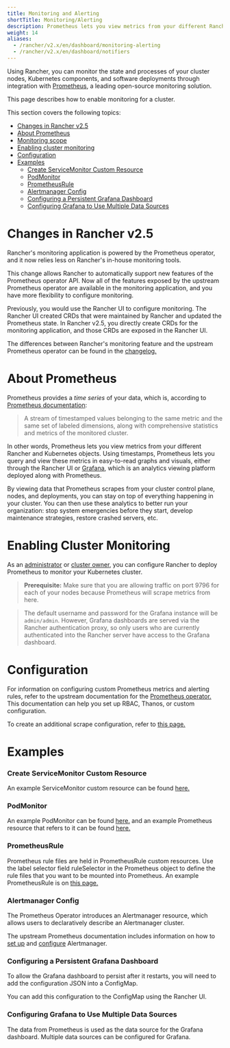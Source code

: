 ```yaml
---
title: Monitoring and Alerting
shortTitle: Monitoring/Alerting
description: Prometheus lets you view metrics from your different Rancher and Kubernetes objects. Learn about the scope of monitoring and how to enable cluster monitoring
weight: 14
aliases:
  - /rancher/v2.x/en/dashboard/monitoring-alerting
  - /rancher/v2.x/en/dashboard/notifiers
---
```


Using Rancher, you can monitor the state and processes of your cluster nodes, Kubernetes components, and software deployments through integration with [Prometheus](https://prometheus.io/), a leading open-source monitoring solution.

This page describes how to enable monitoring for a cluster. 

This section covers the following topics:

- [Changes in Rancher v2.5](#changes-in-rancher-v2-5)
- [About Prometheus](#about-prometheus)
- [Monitoring scope](#monitoring-scope)
- [Enabling cluster monitoring](#enabling-cluster-monitoring)
- [Configuration](#configuration)
- [Examples](#examples)
  - [Create ServiceMonitor Custom Resource](#create-servicemonitor-custom-resource)
  - [PodMonitor](#podmonitor)
  - [PrometheusRule](#prometheusrule)
  - [Alertmanager Config](#alertmanager-config)
  - [Configuring a Persistent Grafana Dashboard](#configuring-a-persistent-grafana-dashboard)
  - [Configuring Grafana to Use Multiple Data Sources](#configuring-grafana-to-use-multiple-data-sources)


# Changes in Rancher v2.5

Rancher's monitoring application is powered by the Prometheus operator, and it now relies less on Rancher's in-house monitoring tools.

This change allows Rancher to automatically support new features of the Prometheus operator API. Now all of the features exposed by the upstream Prometheus operator are available in the monitoring application, and you have more flexibility to configure monitoring.

Previously, you would use the Rancher UI to configure monitoring. The Rancher UI created CRDs that were maintained by Rancher and updated the Prometheus state. In Rancher v2.5, you directly create CRDs for the monitoring application, and those CRDs are exposed in the Rancher UI.

The differences between Rancher's monitoring feature and the upstream Prometheus operator can be found in the [changelog.](https://github.com/rancher/charts/blob/dev-v2.5/packages/rancher-monitoring/overlay/CHANGELOG.md)

# About Prometheus

Prometheus provides a _time series_ of your data, which is, according to [Prometheus documentation](https://prometheus.io/docs/concepts/data_model/):

>A stream of timestamped values belonging to the same metric and the same set of labeled dimensions, along with comprehensive statistics and metrics of the monitored cluster.

In other words, Prometheus lets you view metrics from your different Rancher and Kubernetes objects. Using timestamps, Prometheus lets you query and view these metrics in easy-to-read graphs and visuals, either through the Rancher UI or [Grafana](https://grafana.com/), which is an analytics viewing platform deployed along with Prometheus.

By viewing data that Prometheus scrapes from your cluster control plane, nodes, and deployments, you can stay on top of everything happening in your cluster. You can then use these analytics to better run your organization: stop system emergencies before they start, develop maintenance strategies, restore crashed servers, etc.

# Enabling Cluster Monitoring

As an [administrator]({{<baseurl>}}/rancher/v2.x/en/admin-settings/rbac/global-permissions/) or [cluster owner]({{<baseurl>}}/rancher/v2.x/en/admin-settings/rbac/cluster-project-roles/#cluster-roles), you can configure Rancher to deploy Prometheus to monitor your Kubernetes cluster.

> **Prerequisite:** Make sure that you are allowing traffic on port 9796 for each of your nodes because Prometheus will scrape metrics from here.

> The default username and password for the Grafana instance will be `admin/admin`. However, Grafana dashboards are served via the Rancher authentication proxy, so only users who are currently authenticated into the Rancher server have access to the Grafana dashboard.

# Configuration

For information on configuring custom Prometheus metrics and alerting rules, refer to the upstream documentation for the [Prometheus operator.](https://github.com/prometheus-operator/prometheus-operator) This documentation can help you set up RBAC, Thanos, or custom configuration.

To create an additional scrape configuration, refer to [this page.](https://github.com/prometheus-operator/prometheus-operator/blob/master/Documentation/additional-scrape-config.md)

# Examples

### Create ServiceMonitor Custom Resource

An example ServiceMonitor custom resource can be found [here.](https://github.com/prometheus-operator/prometheus-operator/blob/master/example/prometheus-operator-crd/monitoring.coreos.com_servicemonitors.yaml) 

### PodMonitor

An example PodMonitor can be found [here.](https://github.com/prometheus-operator/prometheus-operator/blob/master/example/user-guides/getting-started/example-app-pod-monitor.yaml) and an example Prometheus resource that refers to it can be found [here.](https://github.com/prometheus-operator/prometheus-operator/blob/master/example/user-guides/getting-started/prometheus-pod-monitor.yaml)

### PrometheusRule

Prometheus rule files are held in PrometheusRule custom resources. Use the label selector field ruleSelector in the Prometheus object to define the rule files that you want to be mounted into Prometheus. An example PrometheusRule is on [this page.](https://github.com/prometheus-operator/prometheus-operator/blob/master/Documentation/user-guides/alerting.md)

### Alertmanager Config

The Prometheus Operator introduces an Alertmanager resource, which allows users to declaratively describe an Alertmanager cluster.

The upstream Prometheus documentation includes information on how to [set up](https://github.com/prometheus-operator/prometheus-operator/blob/master/Documentation/user-guides/alerting.md) and [configure](https://prometheus.io/docs/alerting/latest/configuration/) Alertmanager.

### Configuring a Persistent Grafana Dashboard

To allow the Grafana dashboard to persist after it restarts, you will need to add the configuration JSON into a ConfigMap.

You can add this configuration to the ConfigMap using the Rancher UI.

### Configuring Grafana to Use Multiple Data Sources

The data from Prometheus is used as the data source for the Grafana dashboard. Multiple data sources can be configured for Grafana.
